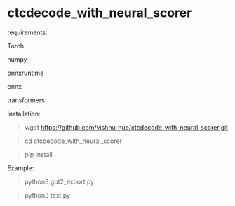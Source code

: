 # ctcdecode_with_neural_scorer
requirements:

Torch

numpy

onnxruntime

onnx

transformers

Installation:

>wget https://github.com/vishnu-hue/ctcdecode_with_neural_scorer.git

>cd ctcdecode_with_neural_scorer

>pip install .

Example:

>python3 gpt2_export.py

>python3 test.py
